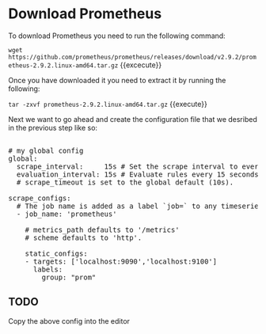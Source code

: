# Download Prometheus

To download Prometheus you need to run the following command:

`wget https://github.com/prometheus/prometheus/releases/download/v2.9.2/prometheus-2.9.2.linux-amd64.tar.gz` {{excecute}}
 
Once you have downloaded it you need to extract it by running the following: 
 
 `tar -zxvf prometheus-2.9.2.linux-amd64.tar.gz` {{execute}}


Next we want to go ahead and create the configuration file that we desribed in the previous step like so:


<pre class="file" data-filename="promconfig.yml" data-target="replace"> 
# my global config
global:
  scrape_interval:     15s # Set the scrape interval to every 15 seconds. Default is every 1 minute.
  evaluation_interval: 15s # Evaluate rules every 15 seconds. The default is every 1 minute.
  # scrape_timeout is set to the global default (10s).

scrape_configs:
  # The job name is added as a label `job=<job_name>` to any timeseries scraped from this config.
  - job_name: 'prometheus'

    # metrics_path defaults to '/metrics'
    # scheme defaults to 'http'.

    static_configs:
    - targets: ['localhost:9090','localhost:9100']
      labels:
        group: "prom"
</pre>

## TODO

Copy the above config into the editor